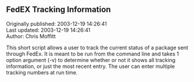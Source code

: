 ## FedEX Tracking Information  
Originally published: 2003-12-19 14:26:41  
Last updated: 2003-12-19 14:26:41  
Author: Chris Moffitt  
  
This short script allows a user to track the current status of a package sent through FedEx.  It is meant to be run from the command line and takes 1 option argument (-v) to determine whether or not it shows all tracking information, or just the most recent entry.  The user can enter multiple tracking numbers at run time.